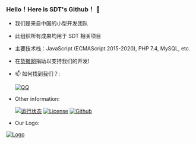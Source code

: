 ### Hello！Here is SDT's Github！ 👋

- 我们是来自中国的小型开发团队
- 此组织所有成果均用于 SDT 相关项目
- 主要技术栈：JavaScript (ECMAScript 2015-2020), PHP 7.4, MySQL, etc.
- 在[货摊网](https://yangtuo.huotan.com/)捐助以支持我们的开发!
- 📫 如何找到我们？:


   [![QQ](https://img.shields.io/static/v1?label=%E8%85%BE%E8%AE%AF%20QQ&message=652989586&color=orange&style=for-the-badge&labelColor=blue)](https://jq.qq.com/?_wv=1027&k=qSMikkdU)

- Other information:


   [![运行状态](https://img.shields.io/website?down_color=red&down_message=Offline&label=%E6%B2%83%E7%9B%98%E7%8A%B6%E6%80%81&style=for-the-badge&up_color=green&up_message=Online&url=https%3A%2F%2Fwopan.sgguo.com)](https://wopan.sgguo.com)   [![License](https://img.shields.io/github/license/wopan-development-team/.github?label=%E6%88%91%E4%BB%AC%E6%AD%A3%E5%9C%A8%E4%BD%BF%E7%94%A8&logo=apache&style=for-the-badge)](https://www.apache.org/licenses/LICENSE-2.0.html)   [![Github](https://img.shields.io/github/followers/Sgguo-Development-Team?label=%E6%AD%A3%E5%9C%A8%E5%85%B3%E6%B3%A8%E5%BC%80%E5%8F%91%E5%B0%8F%E7%BB%84&logo=github&style=for-the-badge)](https://github.com/Sgguo-Development-Team)

- Our Logo:

[![Logo](https://avatars.githubusercontent.com/u/109358425?s=300)](https://github.com/Sgguo-Development-Team)
